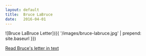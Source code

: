 ```yaml
---
layout: default
title:  Bruce LaBruce
date:   2016-04-01
---
```


![Bruce LaBruce Letter]({{ '/images/bruce-labruce.jpg' | prepend: site.baseurl }})
<div class="letter-links">
  <a class="page-link" href="{{ '/bruce-labruce/text' | prepend: site.baseurl }}">Read Bruce's letter in text</a>
</div>



